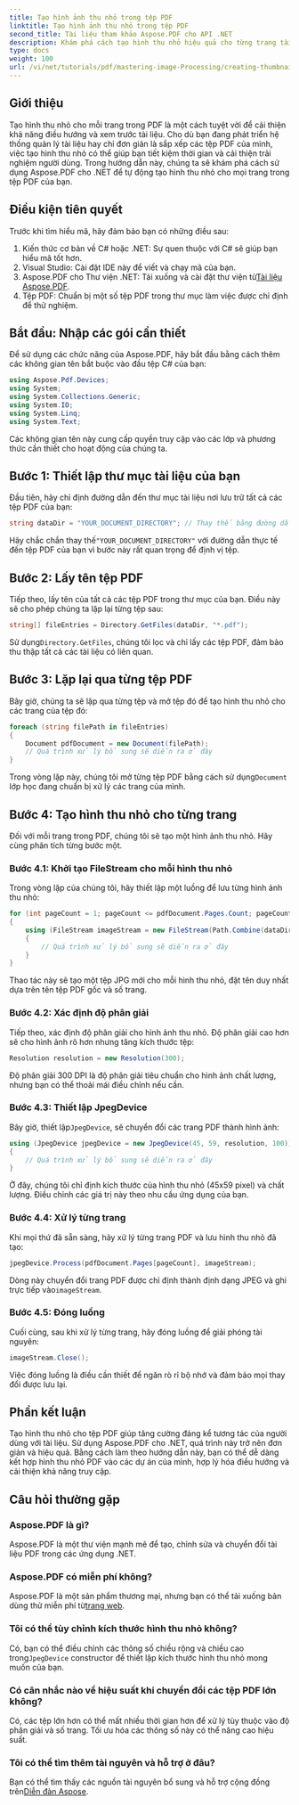 ```yaml
---
title: Tạo hình ảnh thu nhỏ trong tệp PDF
linktitle: Tạo hình ảnh thu nhỏ trong tệp PDF
second_title: Tài liệu tham khảo Aspose.PDF cho API .NET
description: Khám phá cách tạo hình thu nhỏ hiệu quả cho từng trang tài liệu PDF của bạn bằng thư viện Aspose.PDF cho .NET. Hướng dẫn toàn diện này bao gồm mọi thứ từ thiết lập đến triển khai mã.
type: docs
weight: 100
url: /vi/net/tutorials/pdf/mastering-image-Processing/creating-thumbnail-images/
---
```

## Giới thiệu

Tạo hình thu nhỏ cho mỗi trang trong PDF là một cách tuyệt vời để cải thiện khả năng điều hướng và xem trước tài liệu. Cho dù bạn đang phát triển hệ thống quản lý tài liệu hay chỉ đơn giản là sắp xếp các tệp PDF của mình, việc tạo hình thu nhỏ có thể giúp bạn tiết kiệm thời gian và cải thiện trải nghiệm người dùng. Trong hướng dẫn này, chúng ta sẽ khám phá cách sử dụng Aspose.PDF cho .NET để tự động tạo hình thu nhỏ cho mọi trang trong tệp PDF của bạn.

## Điều kiện tiên quyết

Trước khi tìm hiểu mã, hãy đảm bảo bạn có những điều sau:

1. Kiến thức cơ bản về C# hoặc .NET: Sự quen thuộc với C# sẽ giúp bạn hiểu mã tốt hơn.
2. Visual Studio: Cài đặt IDE này để viết và chạy mã của bạn.
3.  Aspose.PDF cho Thư viện .NET: Tải xuống và cài đặt thư viện từ[Tài liệu Aspose.PDF](https://reference.aspose.com/pdf/net/).
4. Tệp PDF: Chuẩn bị một số tệp PDF trong thư mục làm việc được chỉ định để thử nghiệm.

## Bắt đầu: Nhập các gói cần thiết

Để sử dụng các chức năng của Aspose.PDF, hãy bắt đầu bằng cách thêm các không gian tên bắt buộc vào đầu tệp C# của bạn:

```csharp
using Aspose.Pdf.Devices;
using System;
using System.Collections.Generic;
using System.IO;
using System.Linq;
using System.Text;
```

Các không gian tên này cung cấp quyền truy cập vào các lớp và phương thức cần thiết cho hoạt động của chúng ta.

## Bước 1: Thiết lập thư mục tài liệu của bạn

Đầu tiên, hãy chỉ định đường dẫn đến thư mục tài liệu nơi lưu trữ tất cả các tệp PDF của bạn:

```csharp
string dataDir = "YOUR_DOCUMENT_DIRECTORY"; // Thay thế bằng đường dẫn thư mục thực tế của bạn
```

 Hãy chắc chắn thay thế`"YOUR_DOCUMENT_DIRECTORY"` với đường dẫn thực tế đến tệp PDF của bạn vì bước này rất quan trọng để định vị tệp.

## Bước 2: Lấy tên tệp PDF

Tiếp theo, lấy tên của tất cả các tệp PDF trong thư mục của bạn. Điều này sẽ cho phép chúng ta lặp lại từng tệp sau:

```csharp
string[] fileEntries = Directory.GetFiles(dataDir, "*.pdf");
```

 Sử dụng`Directory.GetFiles`, chúng tôi lọc và chỉ lấy các tệp PDF, đảm bảo thu thập tất cả các tài liệu có liên quan.

## Bước 3: Lặp lại qua từng tệp PDF

Bây giờ, chúng ta sẽ lặp qua từng tệp và mở tệp đó để tạo hình thu nhỏ cho các trang của tệp đó:

```csharp
foreach (string filePath in fileEntries)
{
    Document pdfDocument = new Document(filePath);
    // Quá trình xử lý bổ sung sẽ diễn ra ở đây
}
```

 Trong vòng lặp này, chúng tôi mở từng tệp PDF bằng cách sử dụng`Document` lớp học đang chuẩn bị xử lý các trang của mình.

## Bước 4: Tạo hình thu nhỏ cho từng trang

Đối với mỗi trang trong PDF, chúng tôi sẽ tạo một hình ảnh thu nhỏ. Hãy cùng phân tích từng bước một.

### Bước 4.1: Khởi tạo FileStream cho mỗi hình thu nhỏ

Trong vòng lặp của chúng tôi, hãy thiết lập một luồng để lưu từng hình ảnh thu nhỏ:

```csharp
for (int pageCount = 1; pageCount <= pdfDocument.Pages.Count; pageCount++)
{
    using (FileStream imageStream = new FileStream(Path.Combine(dataDir, $"Thumbnails_{Path.GetFileNameWithoutExtension(filePath)}_{pageCount}.jpg"), FileMode.Create))
    {
        // Quá trình xử lý bổ sung sẽ diễn ra ở đây
    }
}
```

Thao tác này sẽ tạo một tệp JPG mới cho mỗi hình thu nhỏ, đặt tên duy nhất dựa trên tên tệp PDF gốc và số trang.

### Bước 4.2: Xác định độ phân giải

Tiếp theo, xác định độ phân giải cho hình ảnh thu nhỏ. Độ phân giải cao hơn sẽ cho hình ảnh rõ hơn nhưng tăng kích thước tệp:

```csharp
Resolution resolution = new Resolution(300);
```

Độ phân giải 300 DPI là độ phân giải tiêu chuẩn cho hình ảnh chất lượng, nhưng bạn có thể thoải mái điều chỉnh nếu cần.

### Bước 4.3: Thiết lập JpegDevice

 Bây giờ, thiết lập`JpegDevice`, sẽ chuyển đổi các trang PDF thành hình ảnh:

```csharp
using (JpegDevice jpegDevice = new JpegDevice(45, 59, resolution, 100))
{
    // Quá trình xử lý bổ sung sẽ diễn ra ở đây
}
```

Ở đây, chúng tôi chỉ định kích thước của hình thu nhỏ (45x59 pixel) và chất lượng. Điều chỉnh các giá trị này theo nhu cầu ứng dụng của bạn.

### Bước 4.4: Xử lý từng trang

Khi mọi thứ đã sẵn sàng, hãy xử lý từng trang PDF và lưu hình thu nhỏ đã tạo:

```csharp
jpegDevice.Process(pdfDocument.Pages[pageCount], imageStream);
```

Dòng này chuyển đổi trang PDF được chỉ định thành định dạng JPEG và ghi trực tiếp vào`imageStream`.

### Bước 4.5: Đóng luồng

Cuối cùng, sau khi xử lý từng trang, hãy đóng luồng để giải phóng tài nguyên:

```csharp
imageStream.Close();
```

Việc đóng luồng là điều cần thiết để ngăn rò rỉ bộ nhớ và đảm bảo mọi thay đổi được lưu lại.

## Phần kết luận

Tạo hình thu nhỏ cho tệp PDF giúp tăng cường đáng kể tương tác của người dùng với tài liệu. Sử dụng Aspose.PDF cho .NET, quá trình này trở nên đơn giản và hiệu quả. Bằng cách làm theo hướng dẫn này, bạn có thể dễ dàng kết hợp hình thu nhỏ PDF vào các dự án của mình, hợp lý hóa điều hướng và cải thiện khả năng truy cập.

## Câu hỏi thường gặp

### Aspose.PDF là gì?  
Aspose.PDF là một thư viện mạnh mẽ để tạo, chỉnh sửa và chuyển đổi tài liệu PDF trong các ứng dụng .NET.

### Aspose.PDF có miễn phí không?  
 Aspose.PDF là một sản phẩm thương mại, nhưng bạn có thể tải xuống bản dùng thử miễn phí từ[trang web](https://releases.aspose.com/).

### Tôi có thể tùy chỉnh kích thước hình thu nhỏ không?  
 Có, bạn có thể điều chỉnh các thông số chiều rộng và chiều cao trong`JpegDevice` constructor để thiết lập kích thước hình thu nhỏ mong muốn của bạn.

### Có cân nhắc nào về hiệu suất khi chuyển đổi các tệp PDF lớn không?  
Có, các tệp lớn hơn có thể mất nhiều thời gian hơn để xử lý tùy thuộc vào độ phân giải và số trang. Tối ưu hóa các thông số này có thể nâng cao hiệu suất.

### Tôi có thể tìm thêm tài nguyên và hỗ trợ ở đâu?  
 Bạn có thể tìm thấy các nguồn tài nguyên bổ sung và hỗ trợ cộng đồng trên[Diễn đàn Aspose](https://forum.aspose.com/c/pdf/10).
